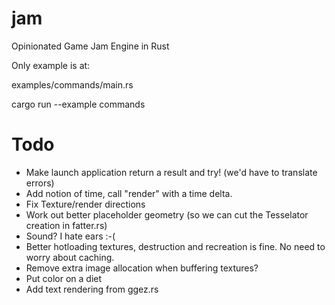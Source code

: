 # jam
Opinionated Game Jam Engine in Rust

Only example is at:

examples/commands/main.rs

cargo run --example commands

# Todo
- Make launch application return a result and try! (we'd have to translate errors)
- Add notion of time, call "render" with a time delta.
- Fix Texture/render directions
- Work out better placeholder geometry (so we can cut the Tesselator creation in fatter.rs)
- Sound? I hate ears :-(
- Better hotloading textures, destruction and recreation is fine. No need to worry about caching.
- Remove extra image allocation when buffering textures?
- Put color on a diet
- Add text rendering from ggez.rs